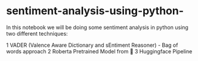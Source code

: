 # sentiment-analysis-using-python-
In this notebook we will be doing some sentiment analysis in python using two different techniques:

1 VADER (Valence Aware Dictionary and sEntiment Reasoner) - Bag of words approach
2 Roberta Pretrained Model from 🤗
3 Huggingface Pipeline
